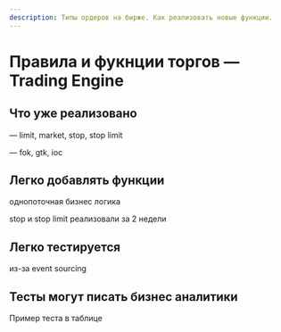 ```yaml
---
description: Типы ордеров на бирже. Как реализовать новые функции.
---
```


# Правила и фукнции торгов — Trading Engine

## **Что уже реализовано**

— limit, market, stop, stop limit

— fok, gtk, ioc  


## **Легко добавлять функции**

однопоточная бизнес логика

stop и stop limit реализовали за 2 недели

## **Легко тестируется**

из-за event sourcing

## **Тесты могут писать бизнес аналитики**

Пример теста в таблице

